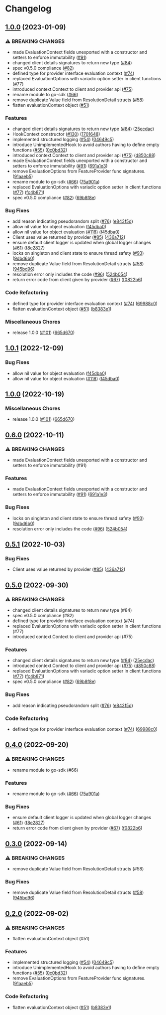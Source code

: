# Changelog

## [1.0.0](https://github.com/skyerus/go-sdk/compare/v1.0.1...v1.0.0) (2023-01-09)


### ⚠ BREAKING CHANGES

* made EvaluationContext fields unexported with a constructor and setters to enforce immutability ([#91](https://github.com/skyerus/go-sdk/issues/91))
* changed client details signatures to return new type ([#84](https://github.com/skyerus/go-sdk/issues/84))
* spec v0.5.0 compliance ([#82](https://github.com/skyerus/go-sdk/issues/82))
* defined type for provider interface evaluation context ([#74](https://github.com/skyerus/go-sdk/issues/74))
* replaced EvaluationOptions with variadic option setter in client functions ([#77](https://github.com/skyerus/go-sdk/issues/77))
* introduced context.Context to client and provider api ([#75](https://github.com/skyerus/go-sdk/issues/75))
* rename module to go-sdk ([#66](https://github.com/skyerus/go-sdk/issues/66))
* remove duplicate Value field from ResolutionDetail structs ([#58](https://github.com/skyerus/go-sdk/issues/58))
* flatten evaluationContext object ([#51](https://github.com/skyerus/go-sdk/issues/51))

### Features

* changed client details signatures to return new type ([#84](https://github.com/skyerus/go-sdk/issues/84)) ([25ecdac](https://github.com/skyerus/go-sdk/commit/25ecdacb8303f95ec88656a7f47c8bd2ef0c019a))
* HookContext constructor ([#130](https://github.com/skyerus/go-sdk/issues/130)) ([1701648](https://github.com/skyerus/go-sdk/commit/1701648c5f137a78d850a613db2b159f44a19f86))
* implemented structured logging ([#54](https://github.com/skyerus/go-sdk/issues/54)) ([04649c5](https://github.com/skyerus/go-sdk/commit/04649c5b954531601dc3e8a474bbff66094d3b1c))
* introduce UnimplementedHook to avoid authors having to define empty functions ([#55](https://github.com/skyerus/go-sdk/issues/55)) ([0c0bd32](https://github.com/skyerus/go-sdk/commit/0c0bd32894346babe8d180b086362e95fd3670ef))
* introduced context.Context to client and provider api ([#75](https://github.com/skyerus/go-sdk/issues/75)) ([d850c88](https://github.com/skyerus/go-sdk/commit/d850c8873d617aec7d1013aa1c751aa5bf0dce92))
* made EvaluationContext fields unexported with a constructor and setters to enforce immutability ([#91](https://github.com/skyerus/go-sdk/issues/91)) ([691a1e3](https://github.com/skyerus/go-sdk/commit/691a1e360e1966280d1b03579ea5e9f03afadf94))
* remove EvaluationOptions from FeatureProvider func signatures. ([91aaeb5](https://github.com/skyerus/go-sdk/commit/91aaeb5893a79ae7ebc9949c7c59aa72b7651e09))
* rename module to go-sdk ([#66](https://github.com/skyerus/go-sdk/issues/66)) ([75a901a](https://github.com/skyerus/go-sdk/commit/75a901a330ab7517e4c92def5f7bf854391203d6))
* replaced EvaluationOptions with variadic option setter in client functions ([#77](https://github.com/skyerus/go-sdk/issues/77)) ([fc4b871](https://github.com/skyerus/go-sdk/commit/fc4b8716f6d3c904b464d34176d0c6ed67f741fc))
* spec v0.5.0 compliance ([#82](https://github.com/skyerus/go-sdk/issues/82)) ([69b8f8e](https://github.com/skyerus/go-sdk/commit/69b8f8e534ad0b99bf3de67cca531720f4bfc2de))


### Bug Fixes

* add reason indicating pseudorandom split ([#76](https://github.com/skyerus/go-sdk/issues/76)) ([e843f5d](https://github.com/skyerus/go-sdk/commit/e843f5d101041e6e3ba785168b8526fcf7f50c8e))
* allow nil value for object evaluation ([f45dba0](https://github.com/skyerus/go-sdk/commit/f45dba0678eac07eda8923842bae9b15cb8b99af))
* allow nil value for object evaluation ([#118](https://github.com/skyerus/go-sdk/issues/118)) ([f45dba0](https://github.com/skyerus/go-sdk/commit/f45dba0678eac07eda8923842bae9b15cb8b99af))
* Client uses value returned by provider ([#85](https://github.com/skyerus/go-sdk/issues/85)) ([436a712](https://github.com/skyerus/go-sdk/commit/436a7129668b558eb54b80121a75ef9e4b44deba))
* ensure default client logger is updated when global logger changes ([#61](https://github.com/skyerus/go-sdk/issues/61)) ([f8e2827](https://github.com/skyerus/go-sdk/commit/f8e2827639d7e7f1206de933d4ed043489eadd7d))
* locks on singleton and client state to ensure thread safety ([#93](https://github.com/skyerus/go-sdk/issues/93)) ([9dbd6b0](https://github.com/skyerus/go-sdk/commit/9dbd6b0f13bf9b22b2dace6445051f55f8031367))
* remove duplicate Value field from ResolutionDetail structs ([#58](https://github.com/skyerus/go-sdk/issues/58)) ([945bd96](https://github.com/skyerus/go-sdk/commit/945bd96c808246614ad5a8ab846b0b530ff313cc))
* resolution error only includes the code ([#96](https://github.com/skyerus/go-sdk/issues/96)) ([524b054](https://github.com/skyerus/go-sdk/commit/524b05478a08f17bf7892905352c1a5cf47a69a9))
* return error code from client given by provider ([#67](https://github.com/skyerus/go-sdk/issues/67)) ([f0822b6](https://github.com/skyerus/go-sdk/commit/f0822b6ce9522cbbb10ed5168cecad2df6c29e40))


### Code Refactoring

* defined type for provider interface evaluation context ([#74](https://github.com/skyerus/go-sdk/issues/74)) ([69988c0](https://github.com/skyerus/go-sdk/commit/69988c097f16f3aaca9bdae07ea33fbce148872d))
* flatten evaluationContext object ([#51](https://github.com/skyerus/go-sdk/issues/51)) ([b8383e1](https://github.com/skyerus/go-sdk/commit/b8383e148184c1d8e58ff74217cffc99e713d29f))


### Miscellaneous Chores

* release 1.0.0 ([#101](https://github.com/skyerus/go-sdk/issues/101)) ([665d670](https://github.com/skyerus/go-sdk/commit/665d6703fc39b33f0f11d3c427b479855c322c1b))

## [1.0.1](https://github.com/open-feature/go-sdk/compare/v1.0.0...v1.0.1) (2022-12-09)


### Bug Fixes

* allow nil value for object evaluation ([f45dba0](https://github.com/open-feature/go-sdk/commit/f45dba0678eac07eda8923842bae9b15cb8b99af))
* allow nil value for object evaluation ([#118](https://github.com/open-feature/go-sdk/issues/118)) ([f45dba0](https://github.com/open-feature/go-sdk/commit/f45dba0678eac07eda8923842bae9b15cb8b99af))

## [1.0.0](https://github.com/open-feature/go-sdk/compare/v0.6.0...v1.0.0) (2022-10-19)


### Miscellaneous Chores

* release 1.0.0 ([#101](https://github.com/open-feature/go-sdk/issues/101)) ([665d670](https://github.com/open-feature/go-sdk/commit/665d6703fc39b33f0f11d3c427b479855c322c1b))

## [0.6.0](https://github.com/open-feature/go-sdk/compare/v0.5.1...v0.6.0) (2022-10-11)


### ⚠ BREAKING CHANGES

* made EvaluationContext fields unexported with a constructor and setters to enforce immutability (#91)

### Features

* made EvaluationContext fields unexported with a constructor and setters to enforce immutability ([#91](https://github.com/open-feature/go-sdk/issues/91)) ([691a1e3](https://github.com/open-feature/go-sdk/commit/691a1e360e1966280d1b03579ea5e9f03afadf94))


### Bug Fixes

* locks on singleton and client state to ensure thread safety ([#93](https://github.com/open-feature/go-sdk/issues/93)) ([9dbd6b0](https://github.com/open-feature/go-sdk/commit/9dbd6b0f13bf9b22b2dace6445051f55f8031367))
* resolution error only includes the code ([#96](https://github.com/open-feature/go-sdk/issues/96)) ([524b054](https://github.com/open-feature/go-sdk/commit/524b05478a08f17bf7892905352c1a5cf47a69a9))

## [0.5.1](https://github.com/open-feature/go-sdk/compare/v0.5.0...v0.5.1) (2022-10-03)


### Bug Fixes

* Client uses value returned by provider ([#85](https://github.com/open-feature/go-sdk/issues/85)) ([436a712](https://github.com/open-feature/go-sdk/commit/436a7129668b558eb54b80121a75ef9e4b44deba))

## [0.5.0](https://github.com/open-feature/go-sdk/compare/v0.4.0...v0.5.0) (2022-09-30)


### ⚠ BREAKING CHANGES

* changed client details signatures to return new type (#84)
* spec v0.5.0 compliance (#82)
* defined type for provider interface evaluation context (#74)
* replaced EvaluationOptions with variadic option setter in client functions (#77)
* introduced context.Context to client and provider api (#75)

### Features

* changed client details signatures to return new type ([#84](https://github.com/open-feature/go-sdk/issues/84)) ([25ecdac](https://github.com/open-feature/go-sdk/commit/25ecdacb8303f95ec88656a7f47c8bd2ef0c019a))
* introduced context.Context to client and provider api ([#75](https://github.com/open-feature/go-sdk/issues/75)) ([d850c88](https://github.com/open-feature/go-sdk/commit/d850c8873d617aec7d1013aa1c751aa5bf0dce92))
* replaced EvaluationOptions with variadic option setter in client functions ([#77](https://github.com/open-feature/go-sdk/issues/77)) ([fc4b871](https://github.com/open-feature/go-sdk/commit/fc4b8716f6d3c904b464d34176d0c6ed67f741fc))
* spec v0.5.0 compliance ([#82](https://github.com/open-feature/go-sdk/issues/82)) ([69b8f8e](https://github.com/open-feature/go-sdk/commit/69b8f8e534ad0b99bf3de67cca531720f4bfc2de))


### Bug Fixes

* add reason indicating pseudorandom split ([#76](https://github.com/open-feature/go-sdk/issues/76)) ([e843f5d](https://github.com/open-feature/go-sdk/commit/e843f5d101041e6e3ba785168b8526fcf7f50c8e))


### Code Refactoring

* defined type for provider interface evaluation context ([#74](https://github.com/open-feature/go-sdk/issues/74)) ([69988c0](https://github.com/open-feature/go-sdk/commit/69988c097f16f3aaca9bdae07ea33fbce148872d))

## [0.4.0](https://github.com/open-feature/go-sdk/compare/v0.3.0...v0.4.0) (2022-09-20)


### ⚠ BREAKING CHANGES

* rename module to go-sdk (#66)

### Features

* rename module to go-sdk ([#66](https://github.com/open-feature/go-sdk/issues/66)) ([75a901a](https://github.com/open-feature/go-sdk/commit/75a901a330ab7517e4c92def5f7bf854391203d6))


### Bug Fixes

* ensure default client logger is updated when global logger changes ([#61](https://github.com/open-feature/go-sdk/issues/61)) ([f8e2827](https://github.com/open-feature/go-sdk/commit/f8e2827639d7e7f1206de933d4ed043489eadd7d))
* return error code from client given by provider ([#67](https://github.com/open-feature/go-sdk/issues/67)) ([f0822b6](https://github.com/open-feature/go-sdk/commit/f0822b6ce9522cbbb10ed5168cecad2df6c29e40))

## [0.3.0](https://github.com/open-feature/golang-sdk/compare/v0.2.0...v0.3.0) (2022-09-14)


### ⚠ BREAKING CHANGES

* remove duplicate Value field from ResolutionDetail structs (#58)

### Bug Fixes

* remove duplicate Value field from ResolutionDetail structs ([#58](https://github.com/open-feature/golang-sdk/issues/58)) ([945bd96](https://github.com/open-feature/golang-sdk/commit/945bd96c808246614ad5a8ab846b0b530ff313cc))

## [0.2.0](https://github.com/open-feature/golang-sdk/compare/v0.1.0...v0.2.0) (2022-09-02)


### ⚠ BREAKING CHANGES

* flatten evaluationContext object (#51)

### Features

* implemented structured logging ([#54](https://github.com/open-feature/golang-sdk/issues/54)) ([04649c5](https://github.com/open-feature/golang-sdk/commit/04649c5b954531601dc3e8a474bbff66094d3b1c))
* introduce UnimplementedHook to avoid authors having to define empty functions ([#55](https://github.com/open-feature/golang-sdk/issues/55)) ([0c0bd32](https://github.com/open-feature/golang-sdk/commit/0c0bd32894346babe8d180b086362e95fd3670ef))
* remove EvaluationOptions from FeatureProvider func signatures. ([91aaeb5](https://github.com/open-feature/golang-sdk/commit/91aaeb5893a79ae7ebc9949c7c59aa72b7651e09))


### Code Refactoring

* flatten evaluationContext object ([#51](https://github.com/open-feature/golang-sdk/issues/51)) ([b8383e1](https://github.com/open-feature/golang-sdk/commit/b8383e148184c1d8e58ff74217cffc99e713d29f))
